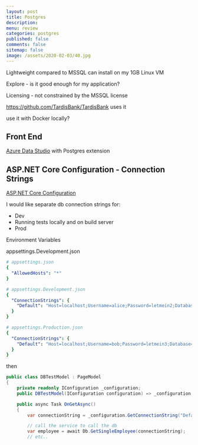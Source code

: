 ```yaml
---
layout: post
title: Postgres 
description: 
menu: review
categories: postgres 
published: false 
comments: false     
sitemap: false
image: /assets/2020-02-03/40.jpg
---
```


<!-- ![alt text](/assets/2020-02-03/41.jpg "Choosing an image"){:width="600px"} -->

Lightweight compared to MSSQL
can install on my 1GB Linux VM

Explore - is it good enough for my application?

Licensing - not constrained by the MSSQL license

https://github.com/TardisBank/TardisBank uses it


use it with Docker locally?

## Front End

[Azure Data Studio](https://docs.microsoft.com/en-us/sql/azure-data-studio/extensions/postgres-extension?view=sql-server-ver15) with Postgres extension



## ASP.NET Core Configuration - Connection Strings

[ASP.NET Core Configuration](https://docs.microsoft.com/en-us/aspnet/core/fundamentals/configuration/?view=aspnetcore-3.1)

I would like separate db connection strings for:

- Dev
- Running tests locally and on build server
- Prod


Environment Variables

appsettings.Development.json

```yaml
# appsettings.json
{
  "AllowedHosts": "*"
}

# appsettings.Development.json
{
  "ConnectionStrings": {
    "Default": "Host=localhost;Username=alice;Password=letmein2;Database=postgrescookiedave"
  }
}

# appsettings.Production.json
{
  "ConnectionStrings": {
    "Default": "Host=localhost;Username=bob;Password=letmein3;Database=postgrescookiedave",
  }
}

```

then

```cs
public class DBTestModel : PageModel
{
    private readonly IConfiguration _configuration;
    public DBTestModel(IConfiguration configuration) => _configuration = configuration;

    public async Task OnGetAsync()
    {
        var connectionString = _configuration.GetConnectionString("Default");

        // call the service to call the db
        var employee = await Db.GetSingleEmployee(connectionString);
        // etc..

```

